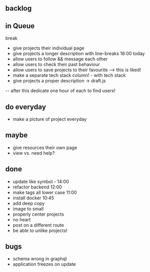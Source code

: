 ## backlog

## in Queue

break

- give projects their individual page
- give projects a longer description with line-breaks 18:00 today
- allow users to follow && message each other
- allow users to check their past behaviour
- allow users to save projects to their favourite --> this is liked!
- make a separate tech stack column! - with tech stack
- give projects a proper description -> draft.js

-- after this dedicate one hour of each to find users!

## do everyday

- make a picture of project everyday

## maybe

- give resources their own page
- view vs. need help?

## done

- update like symbol - 14:00
- refactor backend 12:00
- make tags all lower case 11:00
- install docker 10:45
- add deep copy
- image to small
- properly center projects
- no heart
- post on a different route
- be able to unlike projects!

## bugs

- schema wrong in graphql
- application freezes on update
